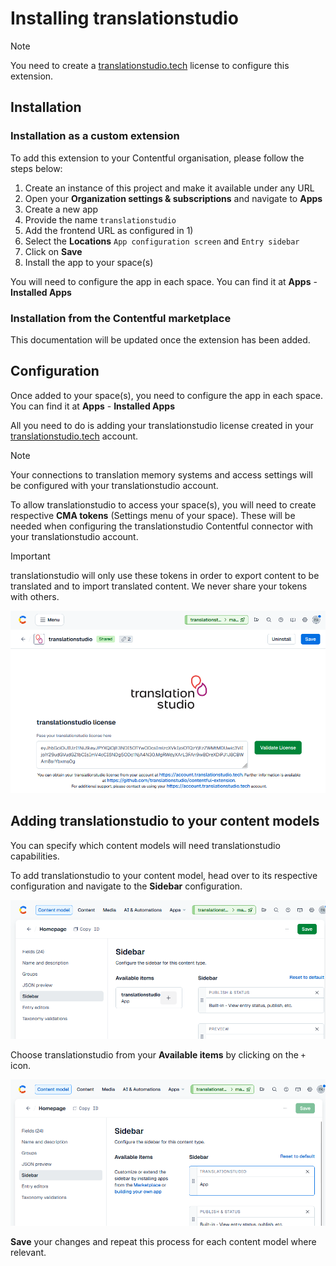 # Installing translationstudio

> [!NOTE]
> You need to create a [translationstudio.tech](https://translationstudio.tech) license to configure this extension.

## Installation

### Installation as a custom extension

To add this extension to your Contentful organisation, please follow the steps below:

1. Create an instance of this project and make it available under any URL
2. Open your **Organization settings & subscriptions** and navigate to **Apps**
3. Create a new app
4. Provide the name `translationstudio`
5. Add the frontend URL as configured in 1)
6. Select the **Locations** `App configuration screen` and `Entry sidebar`
7. Click on **Save**
9. Install the app to your space(s)

You will need to configure the app in each space. You can find it at **Apps** - **Installed Apps**

### Installation from the Contentful marketplace

This documentation will be updated once the extension has been added.

## Configuration

Once added to your space(s), you need to configure the app in each space. You can find it at **Apps** - **Installed Apps**

All you need to do is adding your translationstudio license created in your [translationstudio.tech](https://account.translationstudio.tech) account.

> [!NOTE]
> Your connections to translation memory systems and access settings will be configured with your translationstudio account.

To allow translationstudio to access your space(s), you will need to create respective **CMA tokens** (Settings menu of your space). These will be needed when configuring the translationstudio Contentful connector with your translationstudio account.

> [!IMPORTANT]
> translationstudio will only use these tokens in order to export content to be translated and to import translated content. We never share your tokens with others.

![Configure the extension.](readme-data/configuration-1.png)


## Adding translationstudio to your content models

You can specify which content models will need translationstudio capabilities. 

To add translationstudio to your content model, head over to its respective configuration and navigate to the **Sidebar** configuration.

![To add translationstudio to your content model, edit its sidebar preferences and add translationstudio](readme-data/contentmodel-1.png)

Choose translationstudio from your **Available items** by clicking on the `+` icon. 

![Move translationstudio to whichever sidebar position you see fit.](readme-data/contentmodel-2.png)

**Save** your changes and repeat this process for each content model where relevant.